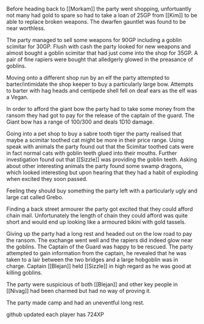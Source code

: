 Before heading back to [[Morkam]] the party went shopping, unfortuantly not many had gold to spare so had to take a loan of 25GP from [[Kim]] to be able to replace broken weapons.    The dwarfen gauntlet was found to be near worthless.

The party managed to sell some weapons for 90GP including a goblin scimitar for 30GP.  Flush with cash the party looked for new weapons and almost bought a goblin scimitar that had just come into the shop for 35GP.  A pair of fine rapiers were bought that alledgerly glowed in the preasance of goblins.

Moving onto a different shop run by an elf the party attempted to barter/intimidate the shop keeper to buy a particularly large bow.    Attempts to barter with hag heads and centipede shell fell on deaf ears as the elf was a Vegan.

In order to afford the giant bow the party had to take some money from the ransom they had got to pay for the release of the captain of the guard.    The Giant bow has a range of 100/300 and deals 1D10 damage.

Going into a pet shop to buy a sabre tooth tiger the party realised that maybe a scimitar toothed cat might be more in their price range.   Using speak with animals the party found out that the Scimitar toothed cats were in fact normal cats with goblin teeth glued into their mouths.  Further investigation found out that [[Sizzle]] was providing the goblin teeth.   Asking about other interesting animals the party found some swamp dragons, which looked interesting but upon hearing that they had a habit of exploding when excited they soon passed.

Feeling they should buy something the party left with a particularly ugly and large cat called Grebo.

Finding a back street armourer the party got excited that they could afford chain mail.  Unfortunately the length of chain they could afford was quite short and would end up looking like a armoured bikini with gold tassels.

Giving up the party had a long rest and headed out on the low road to pay the ransom.   The exchange went well and the rapiers did indeed glow near the goblins.  The Captain of the Guard was happy  to be  rescued.  The party attempted to gain information from the captain, he revealed that he was taken to a lair between the two bridges and a large hobgoblin was in charge.  Captain [[Blejan]] held [[Sizzle]] in high regard as he was good at killing goblins.

The party were suspicious of both [[Blejan]] and other key people in [[Nivag]] had been charmed but had no way of proving it.

The party made camp and had an uneventful long rest.

github updated each player has 724XP



